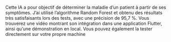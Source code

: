Cette IA a pour objectif de déterminer la maladie d’un patient à partir de ses symptômes. J’ai utilisé l’algorithme Random Forest et obtenu des résultats très satisfaisants lors des tests, avec une précision de 95,7 %.
Vous trouverez une vidéo montrant son intégration dans une application Flutter, ainsi qu’une démonstration en local. Vous pouvez également la tester directement sur votre propre machine
